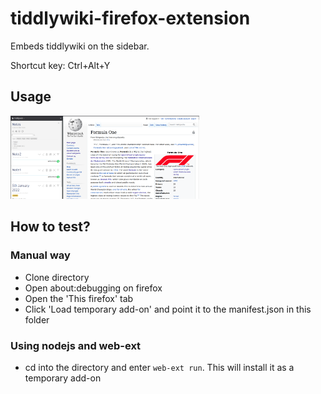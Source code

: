 # tiddlywiki-firefox-extension
Embeds tiddlywiki on the sidebar. 

Shortcut key: Ctrl+Alt+Y


## Usage
<img src="screenshot.png" width="60%">

## How to test?
### Manual way
* Clone directory 
* Open about:debugging on firefox
* Open the 'This firefox' tab 
* Click 'Load temporary add-on' and point it to the manifest.json in this folder

### Using nodejs and web-ext
* cd into the directory and enter `web-ext run`. This will install it as a temporary add-on

